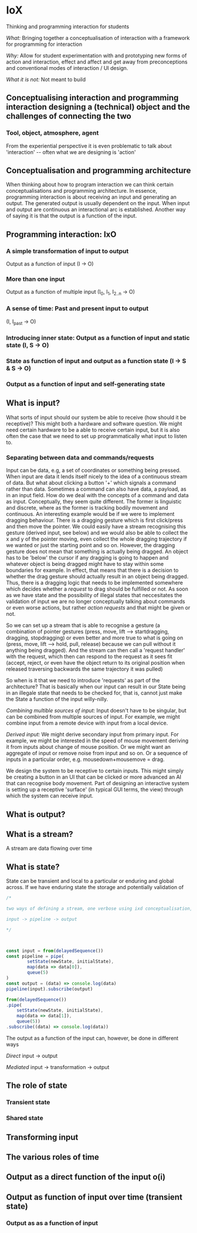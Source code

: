 # IoX
Thinking and programming interaction for students

*What:* Bringing together a conceptualisation of interaction with a framework for programming for interaction

*Why:* Allow for student experimentation with and prototyping new forms of action and interaction, effect and affect and get away from preconceptions and conventional modes of interaction / UI design. 

*What it is not:* Not meant to build 

## Conceptualising interaction and programming interaction designing a (technical) object and the challenges of connecting the two

### Tool, object, atmosphere, agent
From the experiential perspective it is even problematic to talk about 'interaction' -- often what we are designing is 'action' 

## Conceptualisation and programming architecture
When thinking about how to program interaction we can think certain conceptualisations and programming architecture. In essence, programming interaction is about receiving an input and generating an output. The generated output is usually dependent on the input. When input and output are continuous an interactional arc is established. Another way of saying it is that the output is a function of the input.

## Programming interaction: IxO

### A simple transformation of input to output 
Output as a function of input (I → O)

### More than one input
Output as a function of multiple input (I<sub>0</sub>, I<sub>1</sub>, I<sub>2..n</sub> → O)

### A sense of time: Past and present input to output
(I, I<sub>past</sub> → O)

### Introducing inner state: Output as a function of input and static state (I, S → O)

### State as function of input and output as a function state (I → S & S → O)

### Output as a function of input and self-generating state




 
## What is input?
What sorts of input should our system be able to receive (how should it be receptive)? This might both a hardware and software question. We might need certain hardware to be a able to receive certain input, but it is also often the case that we need to set up programmatically what input to listen to. 

### Separating between data and commands/requests
 Input can be data, e.g, a set of coordinates or something being pressed. When input are data it lends itself nicely to the idea of a continuous stream of data. But what about clicking a button '+' which signals a command rather than data. Sometimes a command can also have data, a payload, as in an input field. How do we deal with the concepts of a command and data as input. Conceptually, they seem quite different. The former is linguistic and discrete, where as the former is tracking bodily movement and continuous. An interesting example would be if we were to implement dragging behaviour. There is a dragging gesture which is first click/press and then move the pointer. We could easily have a stream recognising this gesture (derived input, see below) and we would also be able to collect the x and y of the pointer moving, even collect the whole dragging trajectory if we wanted or just the starting point and so on. However, the dragging gesture does not mean that something is actually being dragged. An object has to be 'below' the cursor if any dragging is going to happen and whatever object is being dragged might have to stay within some boundaries for example. In effect, that means that there is a decision to whether the drag gesture should actually result in an object being dragged. Thus, there is a dragging logic that needs to be implemented somewhere which decides whether a *request* to drag should be fulfilled or not. As soon as we have state and the possibility of illegal states that neccesitates the validation of input we are no longer conceptually talking about commands or even worse actions, but rather *action requests* and that might be given or not. 

 So we can set up a stream that is able to recognise a gesture (a combination of pointer gestures (press, move, lift --> startdragging, dragging, stopdragging) or even better and more true to what is going on (press, move, lift --> hold, pull, release) because we can pull without it anything being dragged). And the stream can then call a 'request handler' with the request, which then can respond to the request as it sees fit (accept, reject, or even have the object return to its original position when released traversing backwards the same trajectory it was pulled)

 So when is it that we need to introduce 'requests' as part of the architecture? That is basically when our input can result in our State being in an illegale state that needs to be checked for, that is, cannot just make the State a function of the input willy-nilly. 

*Combining multible sources of input:* Input doesn't have to be singular, but can be combined from multiple sources of input. For example, we might combine input from a remote device with input from a local device.  

*Derived input:* We might derive secondary input from primary input. For example, we might be interested in the speed of mouse movement deriving it from inputs about change of mouse position. Or we might want an aggregate of input or remove noise from input and so on. Or a sequence of inputs in a particular order, e.g. mousedown+mousemove = drag.

We design the system to be receptive to certain inputs. This might simply be creating a button in an UI that can be clicked or more advanced an AI that can recognise body movement. Part of designing an interactive system is setting up a receptive 'surface' (in typical GUI terms, the view) through which the system can receive input.  

## What is output?

## What is a stream?
A stream are data flowing over time 

## What is state?
State can be transient and local to a particular or enduring and global across. If we have enduring state the storage and potentially validation of   

```javascript
/* 

two ways of defining a stream, one verbose using ixd conceptualisation, the other more terse. It serves as a template for how to organise and conceptualise a simple interactive arc as a program: Define an input source, define a pipeline that transforms the input and define an output where the result will be rendered in some form. 

input -> pipeline -> output 

*/



const input = from(delayedSequence())
const pipeline = pipe(
        setState(newState, initialState),
        map(data => data[0]),
        queue(5)
)
const output = (data) => console.log(data) 
pipeline(input).subscribe(output)

from(delayedSequence())
.pipe(
    setState(newState, initialState),
    map(data => data[1]),
    queue(5))
.subscribe((data) => console.log(data))

```

The output as a function of the input can, however, be done in different ways

*Direct* input -> output

*Mediated* input -> transformation -> output

## The role of state
### Transient state
### Shared state

## Transforming input

## The various roles of time 

## Output as a direct function of the input o(i)

## Output as function of input over time (transient state)

### Output as  as a function of input 


